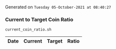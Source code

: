 Generated on `Tuesday 05-October-2021 at 08:40:27`

### Current to Target Coin Ratio
`current_coin_ratio.sh`

Date|Current|Target|Ratio
---|---|---|---
